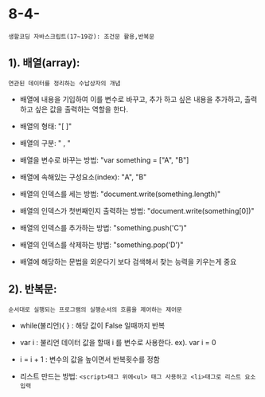 # 8-4-
```생할코딩 자바스크립트(17~19강): 조건문 활용,반복문```


## 1). 배열(array): 
```연관된 데이터를 정리하는 수납상자의 개념 ```

 - 배열에 내용을 기입하여 이를 변수로 바꾸고, 추가 하고 싶은 내용을 추가하고, 출력하고 싶은 값을 출력하는 역할을 한다.

 - 배열의 형태: "[ ]"

 - 배열의 구분: " , "

 - 배열을 변수로 바꾸는 방법: "var something = ["A", "B"]

 - 배열에 속해있는 구성요소(index): "A", "B"
 
 - 배열의 인덱스를 세는 방법: "document.write(something.length)"

 - 배열의 인덱스가 첫번째인지 출력하는 방법: "document.write(something[0])"

 - 배열의 인덱스를 추가하는 방법: "something.push('C')"

 - 배열의 인덱스를 삭제하는 방법: "something.pop('D')"

 - 배열에 해당하는 문법을 외운다기 보다 검색해서 찾는 능력을 키우는게 중요


## 2). 반복문: 
```순서대로 실행되는 프로그램의 실행순서의 흐름을 제어하는 제어문```


- while(불리언){ } : 해당 값이 False 일때까지 반복

- var i : 불리언 데이터 값을 할때 i 를 변수로 사용한다. 
         ex). var i = 0
               
- i = i + 1 : 변수의 값을 높이면서 반복횟수를 정함

- 리스트 만드는 방법: 
 ```<script>태그 위에<ul> 태그 사용하고 <li>태그로 리스트 요소 입력```